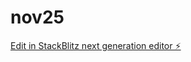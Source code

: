 # nov25

[Edit in StackBlitz next generation editor ⚡️](https://stackblitz.com/~/github.com/jredleaf/nov25)